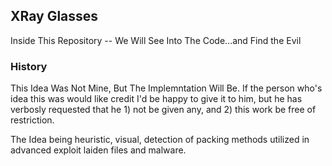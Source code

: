 ## XRay Glasses
Inside This Repository -- We Will See Into The Code...and Find the Evil

### History
This Idea Was Not Mine, But The Implemntation Will Be. If the person who's idea this was would like credit I'd be happy to give it to him, but he has verbosly requested that he 1) not be given any, and 2) this work be free of restriction. 

The Idea being heuristic, visual, detection of packing methods utilized in advanced exploit laiden files and malware. 
